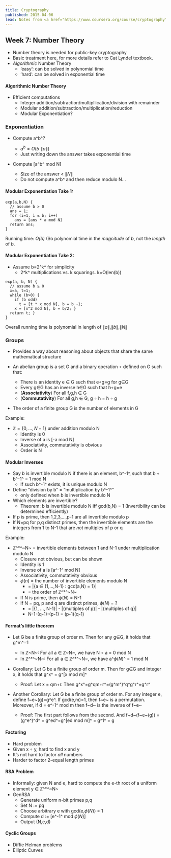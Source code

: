 ```yaml
---
title: Cryptography
published: 2015-04-06
lead: Notes from <a href="https://www.coursera.org/course/cryptography">Cryptography</a>, a <abbr title="Massive Open Online Course">MOOC</abbr> on Coursera
---
```


## Week 7: Number Theory
* Number theory is needed for public-key cryptography
* Basic treatment here, for more details refer to Cat Lyndel textbook.
* *Algorithmic* Number Theory
    - ‘easy’: can be solved in polynomial time
    - ‘hard’: can be solved in exponential time

#### Algorithmic Number Theory
* Efficient computations
    - Integer addition/subtraction/multipllication/division with remainder
    - Modular addition/subtraction/multiplication/reduction
    - Modular Exponentiation?
    
### Exponentiation

* Compute a^b^?
    - $a^b  = O(b \cdot \|a\|)$
    - Just writing down the answer takes exponential time

* Compute \[a^b^ mod N\]
    - Size of the answer < $\|N\|$
    - Do not compute a^b^ and then reduce modulo N…

#### Modular Exponentiation Take 1:
~~~~
exp(a,b,N) {
  // assume b > 0
  ans = 1;
  for (i=1, i ≤ b; i++)
    ans = [ans * a mod N]
  return ans;
}
~~~~
Running time: *O(b)* (So polynomial time in the *magnitude* of *b*, not the *length* of *b*.

#### Modular Exponentiation Take 2:
* Assume b=2^k^ for simplicity
    - 2^k^ multiplications vs. k squarings. k=O(len(b))

~~~~
exp(a, b, N) {
  // assume b ≥ 0
  x=a, t=1;
  while (b>0) {
    if (b odd)
      t = [t * x mod N], b = b -1;
    x = [x^2 mod N], b = b/2; }
  return t; }   
}
~~~~

Overall running time is polynomial in length of $\|a\|$,$\|b\|$,$\|N\|$

### Groups

* Provides a way about reasoning about objects that share the same mathematical structure

* An abelian group is a set G and a binary  operation $\circ$ defined on G such that:
    - There is an identity e $\in$ G such that e$\circ$g=g for g$\in$G
    - Every g$\in$G has an inverse h$\in$G such that h$\circ$g=e
    - (**Associativity**) For all f,g,h $\in$ G
    - (**Commutativity**) For all g,h $\in$ G, g $\circ$ h = h $\circ$ g
* The order of a finite group G is the number of elements in G

Example:

* $\mathbb{Z} = \{0, …, N-1\}$ under addition modulo N
    - Identity is 0
    - Inverse of a is \[-a mod N]
    - Associativity, commutativity is obvious
    * Order is N 

#### Modular Inverses

* Say *b* is invertible modulo N if there is an element, b^-1^, such that b $\circ$ b^-1^ = 1 mod N
    - If such b^-1^ exists, it is unique modulo N
* Define “division by b” = “multiplication by b^-1^”
    - only defined when b is invertible modulo N
* Which elements are invertible?
    - Theorem: b is invertible modulo N iff gcd(b,N) = 1 (Invertibility can be determined efficiently)
* If p is prime, then 1,2,3,…,p-1 are all invertible modulo p
* If N=pq for p,q distinct primes, then the invertible elements are the integers from 1 to N-1 that are *not* multiples of p or q

Example:

* $\mathbb{Z}$^\*^~N~ = invertible elements between 1 and N-1 under multiplication modulo N
    - Closure not obvious, but can be shown
    * Identity is 1
    * Inverse of a is \[a^-1^ mod N]
    * Associativity, commutativity obvious
    * $\phi(n)$ = the number of invertible elements modulo N
        * = |{a $\in$ {1,…,N-1} : gcd(a,N) = 1}|
        * = the order of $\mathbb{Z}$^\*^~N~
    * If N is prime, then $\phi(N)$ = N-1
    * If N = pq, p and q are distinct primes, $\phi(N)$ = ?
        * = |{1, …, N-1}| - |{multiples of p}| - |{multiples of q}|
        * N-1-(q-1)-(p-1) = (p-1)(q-1)

#### Fermat’s little theorem

* Let G be a finite group of order m. Then for any g$\in$G, it holds that g^m^=1
    * In $\mathbb{Z}$~N~: For all a $\in$ $\mathbb{Z}$~N~, we have N $\circ$ a = 0 mod N
    * In  $\mathbb{Z}$^\*^~N~: For all a $\in$ $\mathbb{Z}$^\*^~N~, we have a^$\phi(N)$^ = 1 mod N


* Corollary: Let G be a finite group of order m. Then for g$\in$G and integer x, it holds that g^x^ = g^[x mod m]^
    - Proof: Let x = qm+r. Then g^x^=g^qm+r^=(g^m^)^q^g^r^=g^r^
* Another Corollary: Let G be a finite group of order m. For any integer e, define f~e~(g)=g^e^. If gcd(e,m)=1, then f~e~ is a permutation. Moreover, if d = e^-1^ mod m then f~d~ is the inverse of f~e~
    - Proof: The first part follows from the second. And f~d~(f~e~(g)) = (g^e^)^d^ = g^ed^=g^[ed mod m]^ = g^1^ = g

#### Factoring
* Hard problem
* Given x $\circ$ y, hard to find x and y
* It’s not hard to factor _all_ numbers
* Harder to factor 2-equal length primes

#### RSA Problem
* Informally: given N and e, hard to compute the e-th root of a uniform element y $\in$ $\mathbb{Z}$^\*^~N~
* GenRSA
    - Generate uniform n-bit primes p,q
    * Set N := pq
    * Choose arbitrary e with gcd(e,$\phi(N)$) = 1
    * Compute d := \[e^-1^ mod $\phi(N)$\]
    * Output (N,e,d)

#### Cyclic Groups
* Diffie Helman problems
* Elliptic Curves
